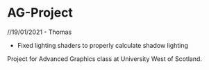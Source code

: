 # AG-Project

//19/01/2021 - Thomas
- Fixed lighting shaders to properly calculate shadow lighting

Project for Advanced Graphics class at University West of Scotland.
